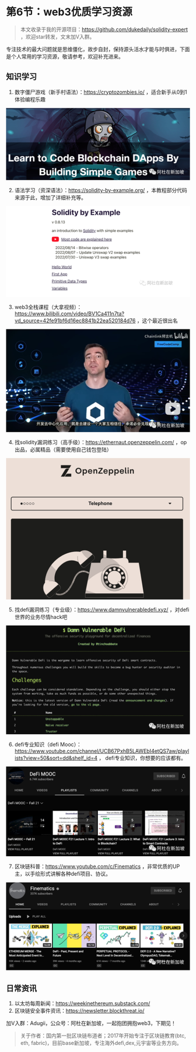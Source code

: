 # 第6节：web3优质学习资源

> 本文收录于我的开源项目：https://github.com/dukedaily/solidity-expert ，欢迎star转发，文末加V入群。

专注技术的最大问题就是思维僵化，故步自封，保持源头活水才能与时俱进，下面是个人常用的学习资源，敬请参考，欢迎补充进来。



## 知识学习

1. 数字僵尸游戏（新手村语法）：https://cryptozombies.io/ ，适合新手从0到1体验编程乐趣

![image-20220818221241214](assets/image-20220818221241214.png)

2. 语法学习（资深语法）：https://solidity-by-example.org/ ，本教程部分代码来源于此，增加了详细补充等。

![image-20220818221316246](assets/image-20220818221316246.png)

3. web3全栈课程（大拿视频）：https://www.bilibili.com/video/BV1Ca411n7ta?vd_source=42fe91bf6d16ec8841b22ea520184d76 ，这个最近很出名

![image-20220818221343904](assets/image-20220818221343904.png)

4. 找solidity漏洞练习（高手级）：https://ethernaut.openzeppelin.com/ ，op出品，必属精品（需要使用自己钱包登陆）

![image-20220818221506209](assets/image-20220818221506209.png)

5. 找defi漏洞练习（专业级）：https://www.damnvulnerabledefi.xyz/ ，对defi世界的业务尽情hack吧

![image-20220818221537591](assets/image-20220818221537591.png)

6. defi专业知识（defi Mooc）：https://www.youtube.com/channel/UCB67PxhB5LAWEbI4etQS7aw/playlists?view=50&sort=dd&shelf_id=4 ， defi专业知识，你想要的应该都有。

![image-20220818221633249](assets/image-20220818221633249.png)

7. 区块链科普：https://www.youtube.com/c/Finematics ，非常优质的UP主，以手绘形式讲解各种defi项目、协议。

![image-20220818221653829](assets/image-20220818221653829.png)



## 日常资讯

1. 以太坊每周新闻：https://weekinethereum.substack.com/
2. 区块链安全事件资讯：https://newsletter.blockthreat.io/



加V入群：Adugii，公众号：阿杜在新加坡，一起抱团拥抱web3，下期见！

> 关于作者：国内第一批区块链布道者；2017年开始专注于区块链教育(btc, eth, fabric)，目前base新加坡，专注海外defi,dex,元宇宙等业务方向。
